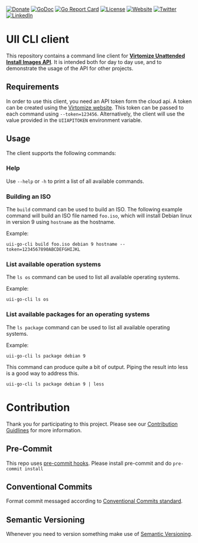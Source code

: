 [![Donate](https://img.shields.io/badge/Donate-PayPal-green.svg)](https://www.paypal.com/cgi-bin/webscr?cmd=_s-xclick&hosted_button_id=VBXHBYFU44T5W&source=url)
[![GoDoc](https://img.shields.io/badge/godoc-reference-green.svg)](https://godoc.org/github.com/virtomize/uii-go-cli)
[![Go Report Card](https://goreportcard.com/badge/github.com/virtomize/uii-go-cli)](https://goreportcard.com/report/github.com/virtomize/uii-go-cli)
[![License](https://img.shields.io/badge/license-MIT-blue.svg)](https://github.com/virtomize/uii-go-cli/blob/master/LICENSE)
[![Website](https://img.shields.io/badge/%40-Virtomize-%231e828c)](https://virtomize.com)
[![Twitter](https://badgen.net/badge/icon/twitter?icon=twitter&label)](https://twitter.com/virtomize)
[![LinkedIn](https://img.shields.io/badge/linkedIn-%20-blue.svg?style=social&logo=linkedin)](https://www.linkedin.com/company/virtomize/)

# UII CLI client
This repository contains a command line client for [**Virtomize Unattended Install Images API**](https://uii.virtomize.com/). 
It is intended both for day to day use, and to demonstrate the usage of the API for other projects. 

## Requirements
In order to use this client, you need an API token form the cloud api.
A token can be created using the [Virtomize website](https://uii.virtomize.com/).
This token can be passed to each  command using `--token=123456`.
Alternatively, the client will use the value provided in the `UIIAPITOKEN` environment variable.

## Usage
The client supports the following commands:

### Help
Use `--help` or `-h` to print a list of all available commands.

### Building an ISO

The `build` command can be used to build an ISO.
The following example command will build an ISO file named `foo.iso`, which will install Debian linux in version 9 using `hostname` as the hostname. 

Example: 
```shell
uii-go-cli build foo.iso debian 9 hostname --token=1234567890ABCDEFGHIJKL
```

### List available operation systems

The `ls os` command can be used to list all available operating systems.

Example:
```shell
uii-go-cli ls os
```

### List available packages for an operating systems

The `ls package` command can be used to list all available operating systems.

Example:
```shell 
uii-go-cli ls package debian 9
```

This command can produce quite a bit of output.
Piping the result into less is a good way to address this. 

```shell
uii-go-cli ls package debian 9 | less
```

# Contribution

Thank you for participating to this project.
Please see our [Contribution Guidlines](https://github.com/virtomize/uii-go-cli/blob/master/CONTRIBUTING.md) for more information.

## Pre-Commit

This repo uses [pre-commit hooks](https://pre-commit.com/). Please install pre-commit and do `pre-commit install`

## Conventional Commits

Format commit messaged according to [Conventional Commits standard](https://www.conventionalcommits.org/en/v1.0.0/).

## Semantic Versioning

Whenever you need to version something make use of [Semantic Versioning](https://semver.org).

